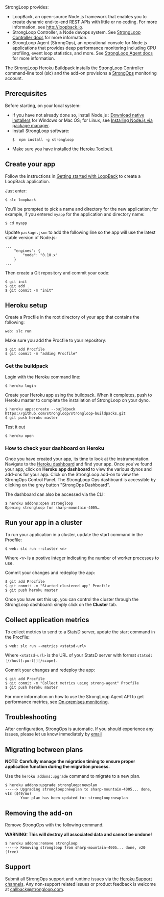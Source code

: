 StrongLoop provides:

 * LoopBack, an open-source Node.js framework that enables you to create dynamic end-to-end REST APIs with little or no coding. For more information, see http://loopback.io.
 * StrongLoop Controller, a Node devops system.  See [StrongLoop Controller docs](http://docs.strongloop.com/display/SLC/StrongLoop+Controller) for more information.
 * StrongLoop Agent (StrongOps), an operational console for Node.js applications that provides deep performance monitoring including CPU profiling, event loop statistics, and more.  See [StrongLoop Agent docs](http://docs.strongloop.com/pages/viewpage.action?pageId=3834736) for more information.

The StrongLoop Heroku Buildpack installs the StrongLoop Controller command-line tool (slc) and the add-on provisions a
 [StrongOps](http://www.strongloop.com/ops) monitoring account.

## Prerequisites

Before starting, on your local system:

 - If you have not already done so, install Node.js : [Download native installers](http://nodejs.org/download)
 for Windows or Mac OS; for Linux,
 see [Installing Node.js via package manager](https://github.com/joyent/node/wiki/Installing-Node.js-via-package-manager).
 - Install StrongLoop software:
   ```term
   $  npm install -g strongloop
   ```
 - Make sure you have installed the [Heroku Toolbelt](https://toolbelt.heroku.com/).

## Create your app

Follow the instructions in 
[Getting started with LoopBack](http://docs.strongloop.com/display/LB/Getting+started+with+LoopBack) to create a LoopBack application.

Just enter:

```term
$ slc loopback
```

You'll be prompted to pick a name and directory for the new application; for example, if you entered `myapp` for the application and
directory name:

```
$ cd myapp
```
Update `package.json` to add the following line so the app will use the latest stable version of Node.js:

```term
...
    "engines": {
        "node": "0.10.x"
    }
...
```

Then create a Git repository and commit your code:

```term
$ git init
$ git add . 
$ git commit -m "init"
```

## Heroku setup

Create a Procfile in the root directory of your app that contains the following: 

    web: slc run 

Make sure you add the Procfile to your repository:

```term
$ git add Procfile 
$ git commit -m "adding Procfile"
```

### Get the buildpack

Login with the Heroku command line:

```term
$ heroku login
```

Create your Heroku app using the buildpack. When it completes, push to Heroku
master to complete the installation of StrongLoop on your dyno.

```term
$ heroku apps:create --buildpack https://github.com/strongloop/strongloop-buildpacks.git
$ git push heroku master
```

Test it out

```term
$ heroku open
```

### How to check your dashboard on Heroku
Once you have created your app, its time to look at the instrumentation. 
Navigate to the [Heroku dashboard](https://dashboard.heroku.com)
and find your app. Once you've found your app, click on **Heroku app dashboard** to
view the various dynos and add-ons for your app. Click on the StrongLoop add-on to view the StrongOps Control Panel.
The StrongLoop Ops dashboard is
accessible by clicking on the grey button "StrongOps Dashboard".

The dashboard can also be accessed via the CLI:

```term
$ heroku addons:open strongloop
Opening strongloop for sharp-mountain-4005…
```

## Run your app in a cluster

To run your application in a cluster, update the start command in the Procfile:

```term
$ web: slc run --cluster <n>
```

Where `<n>` is a postive integer indicating the number of worker processes to use.

Commit your changes and redeploy the app:

```term
$ git add Procfile
$ git commit -m "Started clustered app" Procfile
$ git push heroku master
```

Once you have set this up, you can control the cluster through the StrongLoop dashboard: simply click on the **Cluster** tab.

## Collect application metrics

To collect metrics to send to a StatsD server, update the start command in the Procfile:

```term
$ web: slc run --metrics <statsd-url>
```

Where `<statsd-url>` is the URL of your StatsD server with format `statsd:[//host[:port]][/scope]`.

Commit your changes and redeploy the app:

```term
$ git add Procfile
$ git commit -m "Collect metrics using strong-agent" Procfile
$ git push heroku master
```
For more information on how to use the StrongLoop Agent API to get performance metrics, see
[On-premises monitoring](http://docs.strongloop.com/display/SLA/On-premises+monitoring).

## Troubleshooting

After configuration, StrongOps is automatic. If you should experience any issues, please let us know immediately by
[email](mailto:callback@strongloop.com)

## Migrating between plans

**NOTE: Carefully manage the migration timing to ensure proper application function during the migration process.**

Use the `heroku addons:upgrade` command to migrate to a new plan.

```term
$ heroku addons:upgrade strongloop:newplan
-----> Upgrading strongloop:newplan to sharp-mountain-4005... done, v18 ($49/mo)
       Your plan has been updated to: strongloop:newplan
```

## Removing the add-on

Remove StrongOps with the following command.

**WARNING: This will destroy all associated data and cannot be undone!**

```term
$ heroku addons:remove strongloop
-----> Removing strongloop from sharp-mountain-4005... done, v20 (free)
```

## Support

Submit all StrongOps support and runtime issues via the [Heroku Support channels](support-channels).
Any non-support related issues or product feedback is welcome at [callback@strongloop.com](mailto:callback@strongloop.com). 
